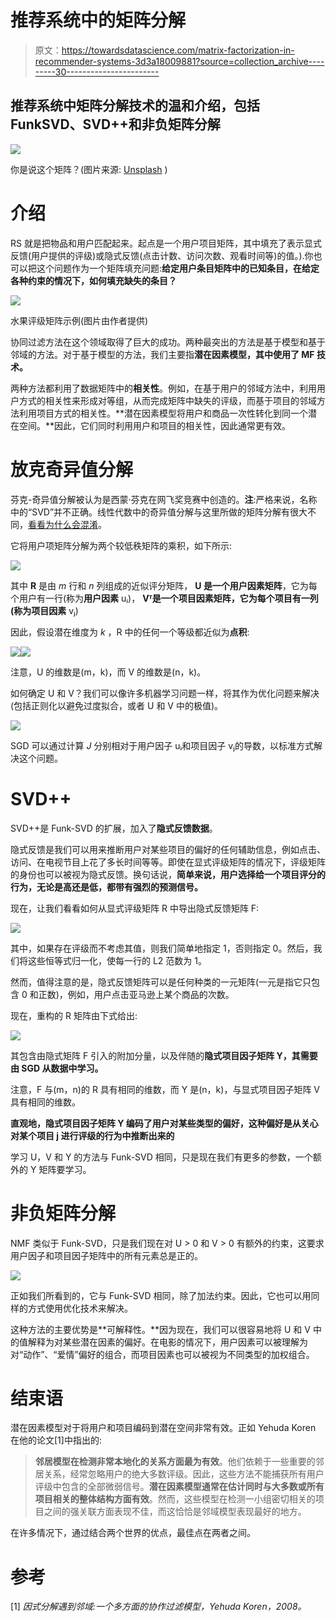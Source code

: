 # 推荐系统中的矩阵分解

> 原文：<https://towardsdatascience.com/matrix-factorization-in-recommender-systems-3d3a18009881?source=collection_archive---------30----------------------->

## 推荐系统中矩阵分解技术的温和介绍，包括**FunkSVD、SVD++和非负矩阵分解**

![](img/9c40161b5a92afefd1df112990cdc2f7.png)

你是说这个矩阵？(图片来源: [Unsplash](https://unsplash.com/photos/iar-afB0QQw) )

# 介绍

RS 就是把物品和用户匹配起来。起点是一个用户项目矩阵，其中填充了表示显式反馈(用户提供的评级)或隐式反馈(点击计数、访问次数、观看时间等)的值。).你也可以把这个问题作为一个矩阵填充问题:**给定用户条目矩阵中的已知条目，在给定各种约束的情况下，如何填充缺失的条目？**

![](img/e0f07ecdd541a79566466a6be15addda.png)

水果评级矩阵示例(图片由作者提供)

协同过滤方法在这个领域取得了巨大的成功。两种最突出的方法是基于模型和基于邻域的方法。对于基于模型的方法，我们主要指**潜在因素模型，其中使用了 MF 技术。**

两种方法都利用了数据矩阵中的**相关性**。例如，在基于用户的邻域方法中，利用用户方式的相关性来形成对等组，从而完成矩阵中缺失的评级，而基于项目的邻域方法利用项目方式的相关性。**潜在因素模型将用户和商品一次性转化到同一个潜在空间。**因此，它们同时利用用户和项目的相关性，因此通常更有效。

# 放克奇异值分解

芬克-奇异值分解被认为是西蒙·芬克在网飞奖竞赛中创造的。**注**:严格来说，名称中的“SVD”并不正确。线性代数中的奇异值分解与这里所做的矩阵分解有很大不同，[看看为什么会混淆](https://www.freecodecamp.org/news/singular-value-decomposition-vs-matrix-factorization-in-recommender-systems-b1e99bc73599/#:~:text=In%20fact%2C%20SVD%2B%2B%2C%20as,an%20extension%20of%20Funk's%20work.&text=Note%20that%2C%20despite%20its%20name,applications%2C%20including%20PCA%20and%20RS.)。

它将用户项矩阵分解为两个较低秩矩阵的乘积，如下所示:

![](img/a8140d3ea009088c88652e893ede31b5.png)

其中 **R** 是由 *m* 行和 *n* 列组成的近似评分矩阵， **U 是一个用户因素矩阵**，它为每个用户有一行(称为**用户因素** uᵢ)， **Vᵀ是一个项目因素矩阵，**它为每个项目有一列(称为**项目因素** vⱼ)

因此，假设潜在维度为 *k* ，R 中的任何一个等级都近似为**点积**:

![](img/4a9241226c4290b414b126011afe21a4.png)![](img/261866d0fb175602ca43153c1eeb17d6.png)

注意，U 的维数是(m，k)，而 V 的维数是(n，k)。

如何确定 U 和 V？我们可以像许多机器学习问题一样，将其作为优化问题来解决(包括正则化以避免过度拟合，或者 U 和 V 中的极值)。

![](img/af85f90349973f02b9ed3fd0c745628d.png)

SGD 可以通过计算 *J* 分别相对于用户因子 uᵢ和项目因子 vⱼ的导数，以标准方式解决这个问题。

# SVD++

SVD++是 Funk-SVD 的扩展，加入了**隐式反馈数据**。

隐式反馈是我们可以用来推断用户对某些项目的偏好的任何辅助信息，例如点击、访问、在电视节目上花了多长时间等等。即使在显式评级矩阵的情况下，评级矩阵的身份也可以被视为隐式反馈。换句话说，**简单来说，用户选择给一个项目评分的行为，无论是高还是低，都带有强烈的预测信号。**

现在，让我们看看如何从显式评级矩阵 R 中导出隐式反馈矩阵 F:

![](img/ece20a128c9a5e8c13a5600d691e26a6.png)

其中，如果存在评级而不考虑其值，则我们简单地指定 1，否则指定 0。然后，我们将这些恒等式归一化，使每一行的 L2 范数为 1。

然而，值得注意的是，隐式反馈矩阵可以是任何种类的一元矩阵(一元是指它只包含 0 和正数)，例如，用户点击亚马逊上某个商品的次数。

现在，重构的 R 矩阵由下式给出:

![](img/619ceb206fa973f1edb4122032a2b816.png)

其包含由隐式矩阵 F 引入的附加分量，以及伴随的**隐式项目因子矩阵 Y，其需要由 SGD 从数据中学习。**

注意，F 与(m，n)的 R 具有相同的维数，而 Y 是(n，k)，与显式项目因子矩阵 V 具有相同的维数。

**直观地，隐式项目因子矩阵 Y 编码了用户对某些类型的偏好，这种偏好是从关心对某个项目 j 进行评级的行为中推断出来的**

学习 U，V 和 Y 的方法与 Funk-SVD 相同，只是现在我们有更多的参数，一个额外的 Y 矩阵要学习。

# 非负矩阵分解

NMF 类似于 Funk-SVD，只是我们现在对 U > 0 和 V > 0 有额外的约束，这要求用户因子和项目因子矩阵中的所有元素总是正的。

![](img/0112d7dbb204bf8e73c4097202a49374.png)

正如我们所看到的，它与 Funk-SVD 相同，除了加法约束。因此，它也可以用同样的方式使用优化技术来解决。

这种方法的主要优势是**可解释性。**因为现在，我们可以很容易地将 U 和 V 中的值解释为对某些潜在因素的偏好。在电影的情况下，用户因素可以被理解为对“动作”、“爱情”偏好的组合，而项目因素也可以被视为不同类型的加权组合。

# 结束语

潜在因素模型对于将用户和项目编码到潜在空间非常有效。正如 Yehuda Koren 在他的论文[1]中指出的:

> **邻居模型在检测非常本地化的关系方面最为有效**。他们依赖于一些重要的邻居关系，经常忽略用户的绝大多数评级。因此，这些方法不能捕获所有用户评级中包含的全部微弱信号。**潜在因素模型通常在估计同时与大多数或所有项目相关的整体结构方面有效**。然而，这些模型在检测一小组密切相关的项目之间的强关联方面表现不佳，而这恰恰是邻域模型表现最好的地方。

在许多情况下，通过结合两个世界的优点，最佳点在两者之间。

# 参考

[1] *因式分解遇到邻域:一个多方面的协作过滤模型，Yehuda Koren，2008。*